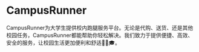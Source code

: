 # CampusRunner
CampusRunner为大学生提供校内跑腿服务平台。无论是代购、送货、还是其他校园任务，CampusRunner都能帮助你轻松解决。我们致力于提供便捷、高效、安全的服务，让校园生活更加便利和舒适🏃‍♂🎓。
